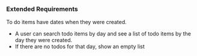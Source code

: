 ### Extended Requirements

To do items have dates when they were created.
- A user can search todo items by day and see a list of todo items by the day they were created. 
- If there are no todos for that day, show an empty list

